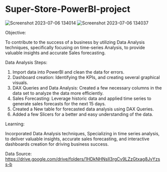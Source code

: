 # Super-Store-PowerBI-project

![Screenshot 2023-07-06 134014](https://github.com/Nikki9529/Super-Store---PowerBI-project/assets/138506756/13f54c93-c207-40fd-8457-700a5f1b23ee)
![Screenshot 2023-07-06 134037](https://github.com/Nikki9529/Super-Store---PowerBI-project/assets/138506756/6499a035-34ce-429c-a520-57336c4073c5)

Objective:

To contribute to the success of a business by utilizing Data Analysis techniques, specifically focusing on time-series Analysis, to provide valuable insights and accurate Sales forecasting.

Data Analysis Steps:
1. Import data into PowerBI and clean the data for errors.
2. Dashboard creation: Identifying the KPIs, and creating several graphical visuals.
3. DAX Queries and Data Analysis: Created a few necessary columns in the data set to analyze the data more efficiently.
4. Sales Forecasting: Leverage historic data and applied time series to generate sales forecasts for the next 15 days.
5. Created a New table for forecasted data analysis using DAX Queries.
6. Added a few Slicers for a better and easy understanding of the data.

Learning:

Incorporated Data Analysis techniques, Specializing in time series analysis, to deliver valuable insights, accurate sales forecasting, and interactive dashboards creation for driving business success.

Data Source: https://drive.google.com/drive/folders/1HDkNHNslI3rgCv9LZzGtxag8JvYzss-b


